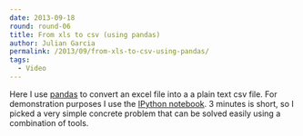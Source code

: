 ```yaml
---
date: 2013-09-18
round: round-06
title: From xls to csv (using pandas)
author: Julian Garcia
permalink: /2013/09/from-xls-to-csv-using-pandas/
tags:
  - Video
---
```

Here I use [pandas][1] to convert an excel file into a a plain text csv file. For demonstration purposes I use the [IPython notebook][2]. 3 minutes is short, so I picked a very simple concrete problem that can be solved easily using a combination of tools.



&nbsp;

&nbsp;

 [1]: http://pandas.pydata.org/
 [2]: http://ipython.org/
